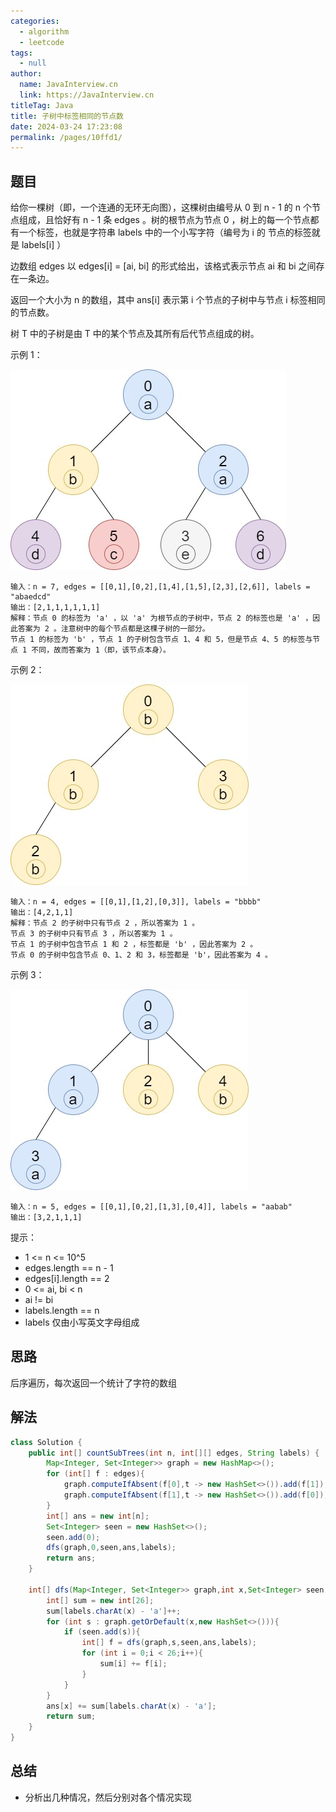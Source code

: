 ```yaml
---
categories: 
  - algorithm
  - leetcode
tags: 
  - null
author: 
  name: JavaInterview.cn
  link: https://JavaInterview.cn
titleTag: Java
title: 子树中标签相同的节点数
date: 2024-03-24 17:23:08
permalink: /pages/10ffd1/
---
```


## 题目

给你一棵树（即，一个连通的无环无向图），这棵树由编号从 0  到 n - 1 的 n 个节点组成，且恰好有 n - 1 条 edges 。树的根节点为节点 0 ，树上的每一个节点都有一个标签，也就是字符串 labels 中的一个小写字符（编号为 i 的 节点的标签就是 labels[i] ）

边数组 edges 以 edges[i] = [ai, bi] 的形式给出，该格式表示节点 ai 和 bi 之间存在一条边。

返回一个大小为 n 的数组，其中 ans[i] 表示第 i 个节点的子树中与节点 i 标签相同的节点数。

树 T 中的子树是由 T 中的某个节点及其所有后代节点组成的树。



示例 1：

![q3e1.jpg](../../../media/pictures/leetcode/q3e1.jpg)

    输入：n = 7, edges = [[0,1],[0,2],[1,4],[1,5],[2,3],[2,6]], labels = "abaedcd"
    输出：[2,1,1,1,1,1,1]
    解释：节点 0 的标签为 'a' ，以 'a' 为根节点的子树中，节点 2 的标签也是 'a' ，因此答案为 2 。注意树中的每个节点都是这棵子树的一部分。
    节点 1 的标签为 'b' ，节点 1 的子树包含节点 1、4 和 5，但是节点 4、5 的标签与节点 1 不同，故而答案为 1（即，该节点本身）。
示例 2：

![q3e2.jpg](../../../media/pictures/leetcode/q3e2.jpg)

    输入：n = 4, edges = [[0,1],[1,2],[0,3]], labels = "bbbb"
    输出：[4,2,1,1]
    解释：节点 2 的子树中只有节点 2 ，所以答案为 1 。
    节点 3 的子树中只有节点 3 ，所以答案为 1 。
    节点 1 的子树中包含节点 1 和 2 ，标签都是 'b' ，因此答案为 2 。
    节点 0 的子树中包含节点 0、1、2 和 3，标签都是 'b'，因此答案为 4 。
示例 3：

![q3e3.jpg](../../../media/pictures/leetcode/q3e3.jpg)

    输入：n = 5, edges = [[0,1],[0,2],[1,3],[0,4]], labels = "aabab"
    输出：[3,2,1,1,1]


提示：

* 1 <= n <= 10^5
* edges.length == n - 1
* edges[i].length == 2
* 0 <= ai, bi < n
* ai != bi
* labels.length == n
* labels 仅由小写英文字母组成
## 思路

后序遍历，每次返回一个统计了字符的数组

## 解法
```java
class Solution {
    public int[] countSubTrees(int n, int[][] edges, String labels) {
        Map<Integer, Set<Integer>> graph = new HashMap<>();
        for (int[] f : edges){
            graph.computeIfAbsent(f[0],t -> new HashSet<>()).add(f[1]);
            graph.computeIfAbsent(f[1],t -> new HashSet<>()).add(f[0]);
        }
        int[] ans = new int[n];
        Set<Integer> seen = new HashSet<>();
        seen.add(0);
        dfs(graph,0,seen,ans,labels);
        return ans;
    }

    int[] dfs(Map<Integer, Set<Integer>> graph,int x,Set<Integer> seen,int[] ans,String labels){
        int[] sum = new int[26];
        sum[labels.charAt(x) - 'a']++;
        for (int s : graph.getOrDefault(x,new HashSet<>())){
            if (seen.add(s)){
                int[] f = dfs(graph,s,seen,ans,labels);
                for (int i = 0;i < 26;i++){
                    sum[i] += f[i];
                }
            }
        }
        ans[x] += sum[labels.charAt(x) - 'a'];
        return sum;
    }
}
```

## 总结

- 分析出几种情况，然后分别对各个情况实现 
